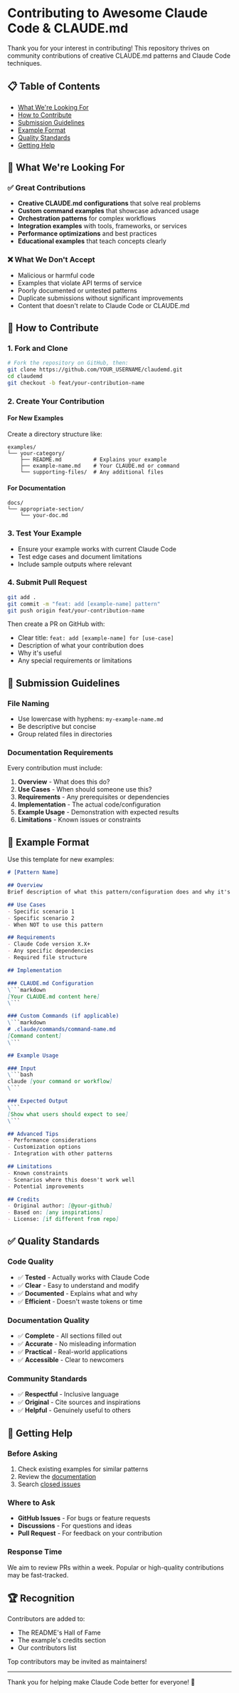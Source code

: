 # Contributing to Awesome Claude Code & CLAUDE.md

Thank you for your interest in contributing! This repository thrives on community contributions of creative CLAUDE.md patterns and Claude Code techniques.

## 📋 Table of Contents

- [What We're Looking For](#what-were-looking-for)
- [How to Contribute](#how-to-contribute)
- [Submission Guidelines](#submission-guidelines)
- [Example Format](#example-format)
- [Quality Standards](#quality-standards)
- [Getting Help](#getting-help)

## 🎯 What We're Looking For

### ✅ Great Contributions
- **Creative CLAUDE.md configurations** that solve real problems
- **Custom command examples** that showcase advanced usage
- **Orchestration patterns** for complex workflows
- **Integration examples** with tools, frameworks, or services
- **Performance optimizations** and best practices
- **Educational examples** that teach concepts clearly

### ❌ What We Don't Accept
- Malicious or harmful code
- Examples that violate API terms of service
- Poorly documented or untested patterns
- Duplicate submissions without significant improvements
- Content that doesn't relate to Claude Code or CLAUDE.md

## 🚀 How to Contribute

### 1. Fork and Clone
```bash
# Fork the repository on GitHub, then:
git clone https://github.com/YOUR_USERNAME/claudemd.git
cd claudemd
git checkout -b feat/your-contribution-name
```

### 2. Create Your Contribution

#### For New Examples
Create a directory structure like:
```
examples/
└── your-category/
    ├── README.md          # Explains your example
    ├── example-name.md    # Your CLAUDE.md or command
    └── supporting-files/  # Any additional files
```

#### For Documentation
```
docs/
└── appropriate-section/
    └── your-doc.md
```

### 3. Test Your Example
- Ensure your example works with current Claude Code
- Test edge cases and document limitations
- Include sample outputs where relevant

### 4. Submit Pull Request
```bash
git add .
git commit -m "feat: add [example-name] pattern"
git push origin feat/your-contribution-name
```

Then create a PR on GitHub with:
- Clear title: `feat: add [example-name] for [use-case]`
- Description of what your contribution does
- Why it's useful
- Any special requirements or limitations

## 📝 Submission Guidelines

### File Naming
- Use lowercase with hyphens: `my-example-name.md`
- Be descriptive but concise
- Group related files in directories

### Documentation Requirements
Every contribution must include:

1. **Overview** - What does this do?
2. **Use Cases** - When should someone use this?
3. **Requirements** - Any prerequisites or dependencies
4. **Implementation** - The actual code/configuration
5. **Example Usage** - Demonstration with expected results
6. **Limitations** - Known issues or constraints

## 📄 Example Format

Use this template for new examples:

```markdown
# [Pattern Name]

## Overview
Brief description of what this pattern/configuration does and why it's useful.

## Use Cases
- Specific scenario 1
- Specific scenario 2
- When NOT to use this pattern

## Requirements
- Claude Code version X.X+
- Any specific dependencies
- Required file structure

## Implementation

### CLAUDE.md Configuration
\```markdown
[Your CLAUDE.md content here]
\```

### Custom Commands (if applicable)
\```markdown
# .claude/commands/command-name.md
[Command content]
\```

## Example Usage

### Input
\```bash
claude [your command or workflow]
\```

### Expected Output
\```
[Show what users should expect to see]
\```

## Advanced Tips
- Performance considerations
- Customization options
- Integration with other patterns

## Limitations
- Known constraints
- Scenarios where this doesn't work well
- Potential improvements

## Credits
- Original author: [@your-github]
- Based on: [any inspirations]
- License: [if different from repo]
```

## ✅ Quality Standards

### Code Quality
- ✅ **Tested** - Actually works with Claude Code
- ✅ **Clear** - Easy to understand and modify
- ✅ **Documented** - Explains what and why
- ✅ **Efficient** - Doesn't waste tokens or time

### Documentation Quality
- ✅ **Complete** - All sections filled out
- ✅ **Accurate** - No misleading information
- ✅ **Practical** - Real-world applications
- ✅ **Accessible** - Clear to newcomers

### Community Standards
- ✅ **Respectful** - Inclusive language
- ✅ **Original** - Cite sources and inspirations
- ✅ **Helpful** - Genuinely useful to others

## 🤔 Getting Help

### Before Asking
1. Check existing examples for similar patterns
2. Review the [documentation](docs/)
3. Search [closed issues](https://github.com/davidleathers113/claudemd/issues?q=is%3Aissue+is%3Aclosed)

### Where to Ask
- **GitHub Issues** - For bugs or feature requests
- **Discussions** - For questions and ideas
- **Pull Request** - For feedback on your contribution

### Response Time
We aim to review PRs within a week. Popular or high-quality contributions may be fast-tracked.

## 🏆 Recognition

Contributors are added to:
- The README's Hall of Fame
- The example's credits section
- Our contributors list

Top contributors may be invited as maintainers!

---

Thank you for helping make Claude Code better for everyone! 🎉